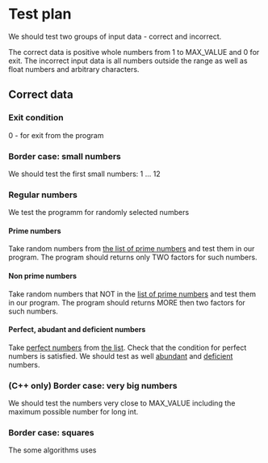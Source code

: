 # Test plan

We should test two groups of input data - correct and incorrect.

The correct data is positive whole numbers from 1 to MAX_VALUE and 0 for exit.
The incorrect input data is all numbers outside the range as well as float numbers and arbitrary characters. 

## Correct data

### Exit condition

0 - for exit from the program
  
### Border case: small numbers
We should test the first small numbers: 1 ... 12

### Regular numbers
We test the programm for randomly selected numbers

#### Prime numbers
Take random numbers from [the list of prime numbers](https://en.wikipedia.org/wiki/List_of_prime_numbers#:~:text=The%20first%201000%20prime%20numbers%20%20%20,%20%20311%20%2016%20more%20rows) and test them in our program. The program should returns only TWO factors for such numbers.

#### Non prime numbers
Take random numbers that NOT in the [list of prime numbers](https://en.wikipedia.org/wiki/List_of_prime_numbers#:~:text=The%20first%201000%20prime%20numbers%20%20%20,%20%20311%20%2016%20more%20rows) and test them in our program. The program should returns MORE then two factors for such numbers.

#### Perfect, abudant and deficient numbers

Take [perfect numbers](https://en.wikipedia.org/wiki/Perfect_number) from [the list](https://en.wikipedia.org/wiki/List_of_perfect_numbers). Check that the condition for perfect numbers is satisfied. We should test as well [abundant](https://en.wikipedia.org/wiki/Abundant_number) and [deficient](https://en.wikipedia.org/wiki/Deficient_number) numbers. 

### (C++ only) Border case: very big numbers

We should test the numbers very close to MAX_VALUE including the maximum possible number for long int. 

### Border case: squares

The some algorithms uses

